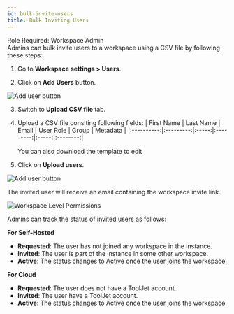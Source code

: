 ```yaml
---
id: bulk-invite-users
title: Bulk Inviting Users
---
```


Role Required: Workspace Admin <br/>
Admins can bulk invite users to a workspace using a CSV file by following these steps:

1. Go to **Workspace settings > Users**.

2. Click on **Add Users** button.

<img className="screenshot-full" src="/img/user-management/onboard-user/invite-user/add-user.png" alt="Add user button" />

3. Switch to **Upload CSV file** tab.
4. Upload a CSV file consiting following fields:
    | First Name | Last Name | Email | User Role | Group | Metadata |
    |:----------:|:---------:|:-----:|:---------:|:-----:|:--------:|
    
    You can also download the template to edit
5. Click on **Upload users**.

<img className="screenshot-full" src="/img/user-management/onboard-user/bulk-invite/uploaded-users.png" alt="Add user button" />

The invited user will receive an email containing the workspace invite link.

<img className="screenshot-full" src="/img/user-management/onboard-user/invite-user/email.png" alt="Workspace Level Permissions" />

Admins can track the status of invited users as follows:

**For Self-Hosted**

- **Requested**: The user has not joined any workspace in the instance.
- **Invited**: The user is part of the instance in some other workspace.
- **Active**: The status changes to Active once the user joins the workspace.


**For Cloud**

- **Requested**: The user does not have a ToolJet account.
- **Invited**: The user have a ToolJet account.
- **Active**: The status changes to Active once the user joins the workspace.
